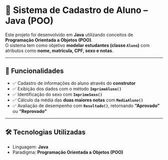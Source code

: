 # 📘 Sistema de Cadastro de Aluno – Java (POO)

Este projeto foi desenvolvido em **Java** utilizando conceitos de **Programação Orientada a Objetos (POO)**.  
O sistema tem como objetivo **modelar estudantes (classe `Aluno`)** com atributos como **nome, matrícula, CPF, sexo e notas**.

---

## 🚀 Funcionalidades

- ✅ Cadastro de informações do aluno através do **construtor**  
- ✅ Exibição dos dados com o método **`ImprimeAluno()`**  
- ✅ Identificação do sexo com **`ImprimeSexo()`**  
- ✅ Cálculo da média das **duas maiores notas** com **`MediaAluno()`**  
- ✅ Avaliação de desempenho com **`Resultado()`**, retornando **“Aprovado”** ou **“Reprovado”**  

---

## 🛠️ Tecnologias Utilizadas

- Linguagem: **Java**  
- Paradigma: **Programação Orientada a Objetos (POO)**
